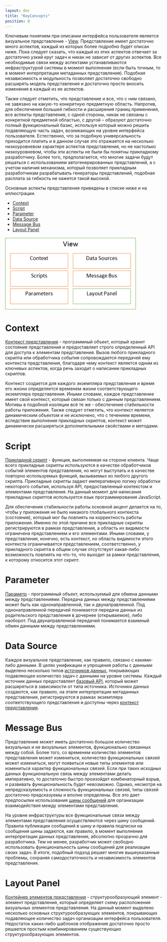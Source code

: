 ```yaml
---
layout: doc
title: "KeyConcepts"
position: 0
---
```


Ключевым понятием при описании интерфейса пользователя является визуальное представление - [View](View/).
Представление имеет достаточно много аспектов, каждый из которых более подробно будет описан ниже.
Пока следует сказать, что каждый из этих аспектов отвечает за достаточно узкий круг задач и никак не
зависит от других аспектов. Все необходимые связи между аспектами устанавливаются инфраструктурой
системы в момент выполнения (если быть точным, то в момент интерпретации метаданных представления).
Подобная независимость и модульность позволяет достаточно свободно расширять модель представления и
достаточно просто вносить изменения в каждый из ее аспектов.

Также следует отметить, что представление и все, что с ним связано, не завязано на какую-то конкретную
предметную область. Напротив, для обеспечения большей гибкости и расширения границ применения, все
аспекты представления, с одной стороны, никак не связаны с конкретной предметной областью,
с другой – образуют достаточно полный функциональный базис, используя который можно решить подавляющую
часть задач, возникающих на уровне интерфейса пользователя. Естественно, что за подобную универсальность
приходится платить и в данном случае это отражается на несколько низкоуровневом характере аспектов
представления, но не настолько низкоуровневом, чтобы эти аспекты не были бы понятны прикладному
разработчику. Более того, предполагается, что многие задачи будут решаться с использованием
автогенерированных представлений, а с учетом наличия механизма, который позволяет прикладным
разработчикам разрабатывать генераторы представлений, подобная расплата за гибкость не кажется
такой высокой.

Основные аспекты представления приведены в списке ниже и на иллюстрации.

* [Context](#context)  
* [Script](#script)
* [Parameter](#parameter)
* [Data Source](#data-source)
* [Message Bus](#message-bus)
* [Layout Panel](#layout-panel)

![](ViewAspects.png)

# Context

[Контекст представления](ViewContext/) - программный объект, который хранит состояние
представления и предоставляет строго определенный API для доступа к элементам представления. Вызов
любого прикладного скрипта или обработчика события сопровождается передачей ему контекста представления,
благодаря чему контекст является одним из ключевых аспектов, когда речь заходит о написании прикладных
скриптов.

Контекст создается для каждого экземпляра представления и время его жизни определяется временем жизни
соответствующего экземпляра представления. Иными словами, каждое представление имеет свой контекст,
который связан только с данным представлением. Мотивы в подобной изоляции всё те же - обеспечение
стабильности работы приложения. Также следует отметить, что контекст является динамическим объектом
и не исключено, что с течением времени, вследствие выполнения прикладных скриптов, контекст может
динамически расширяться дополнительными свойствами и методами.

# Script

[Прикладной скрипт](Script/) - функция, выполняемая на стороне клиента. Чаще всего прикладные скрипты
используются в качестве обработчиков событий элементов представления, но могут выступать и в качестве
повторно используемых функций, вызываемых из любого другого скрипта. Прикладные скрипты задают императивную
логику обработки некоторого события, используя API, предоставленный контекстом и элементами представления.
На данный момент для написания прикладных скриптов используется язык программирования JavaScript.

Для обеспечения стабильности работы основной акцент делается на то, чтобы у приложения не было никакого
глобального контекста (состояния), который мог бы повлиять на корректность работы приложения. Именно
по этой причине все прикладные скрипты регистрируются в рамках представления, а область их видимости
ограничена представлением и его элементами. Иными словами, у представления, конечно, есть контекст,
но область видимости этого контекста ограничивается представлением, соответственно, у прикладного
скрипта в общем случае отсутствует какая-либо возможность повлиять на что-то, что выходит за рамки
представления, к которому относится этот скрипт.

# Parameter

[Параметр](Parameter/) - программный объект, используемый для обмена данными между представлениями.
Передача данных между представлениями может быть как однонаправленной, так и двунаправленной. Под
однонаправленной передачей понимается передача данных из родительского представления в дочернее 
(открываемое), либо наоборот. Под двунаправленной передачей понимается взаимный обмен данными между
представлениями.

# Data Source

Каждое визуальное представление, как правило, связано с какими-либо данными. В целях унификации и
упрощения работы с данными выделено несколько типов [источников данных](../DataSources/), покрывающих
подавляющее количество задач с данными на уровне системы. Каждый источник данных предоставляет
[базовый API](../DataSources/BaseDataSource/), который может расширяться в зависимости от типа источника.
Источники данных создаются, как правило, на этапе интерпретации метаданных представления, регистрируются
в рамках экземпляра соответствующего представления и доступны через [контекст представления](ViewContext/).

# Message Bus

Представление может иметь достаточно большое количество визуальных и не визуальных элементов,
функционально связанных между собой. Более того, со временем количество элементов представления может
измениться, количество функциональных связей может измениться, могут появиться новые типы элементов
или измениться характер функциональных связей. Если при таких исходных данных функциональную связь
между элементами делать императивно, то достаточно быстро произойдет комбинаторный взрыв, и развивать
функциональность будет невозможно. Однако, несмотря на непредсказуемость и сложность функциональных
связей, типы связей достаточно предсказуемы и вполне определены. Все это дает предпосылки использования
[шины сообщений](MessageBus/) для организации взаимодействия между элементами представления.

На уровне инфраструктуры все функциональные связи между элементами представления осуществляются через
шину сообщений. Правила публикации сообщений в шину и правила подписки на сообщения шины задаются,
как правило, в момент выполнения интерпретации данных представления, абсолютно прозрачно для разработчика.
Тем не менее, разработчик может свободно использовать функциональность шины сообщений для реализации
своих задач. В итоге, подобный подход решает многие вышеуказанные проблемы, сохраняя самодостаточность
и независимость элементов представления.

# Layout Panel

[Контейнер элементов представления](../LayoutPanels/) - структурообразующий элемент - элемент представления,
который определяет схему расположения визуальных элементов представления. На данный момент выделено
несколько основных структурообразующих элементов, покрывающих подавляющее количество задач организации
интерфейса пользователя. Недостаток каких-либо шаблонов отображения достаточно просто решается простым
комбинированием существующих структурообразующих элементов.

